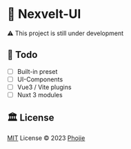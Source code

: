 # 🌼 Nexvelt-UI

⚠️ This project is still under development

## 🚧 Todo

- [ ] Built-in preset
- [ ] UI-Components
- [ ] Vue3 / Vite plugins
- [ ] Nuxt 3 modules

<!-- [![NPM version](https://img.shields.io/npm/v/jieui?color=a1b858&label=)](https://www.npmjs.com/package/@nexvelt) -->

<!-- ## Sponsors -->

<!-- <p align="center">
</p> -->

## 🏛️ License

[MIT](./LICENSE) License © 2023 [Phojie](https://github.com/phojie)
